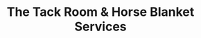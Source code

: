 ---
title: "The Tack Room & Horse Blanket Services"
url: /roseburg/the-tack-room-and-horse-blanket-services/
shop: shop
---